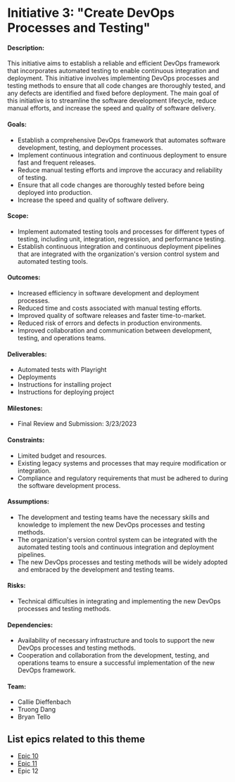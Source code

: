 # Initiative 3: "Create DevOps Processes and Testing"

#### Description:
This initiative aims to establish a reliable and efficient DevOps framework that incorporates automated testing to enable continuous integration and deployment. This initiative involves implementing DevOps processes and testing methods to ensure that all code changes are thoroughly tested, and any defects are identified and fixed before deployment. The main goal of this initiative is to streamline the software development lifecycle, reduce manual efforts, and increase the speed and quality of software delivery.

#### Goals:
- Establish a comprehensive DevOps framework that automates software development, testing, and deployment processes.
- Implement continuous integration and continuous deployment to ensure fast and frequent releases.
- Reduce manual testing efforts and improve the accuracy and reliability of testing.
- Ensure that all code changes are thoroughly tested before being deployed into production.
- Increase the speed and quality of software delivery.

#### Scope:
- Implement automated testing tools and processes for different types of testing, including unit, integration, regression, and performance testing.
- Establish continuous integration and continuous deployment pipelines that are integrated with the organization's version control system and automated testing tools.

#### Outcomes: 
- Increased efficiency in software development and deployment processes.
- Reduced time and costs associated with manual testing efforts.
- Improved quality of software releases and faster time-to-market.
- Reduced risk of errors and defects in production environments.
- Improved collaboration and communication between development, testing, and operations teams.

#### Deliverables: 
- Automated tests with Playright
- Deployments 
- Instructions for installing project
- Instructions for deploying project

#### Milestones: 
- Final Review and Submission: 3/23/2023

#### Constraints: 
- Limited budget and resources.
- Existing legacy systems and processes that may require modification or integration.
- Compliance and regulatory requirements that must be adhered to during the software development process.

#### Assumptions: 
- The development and testing teams have the necessary skills and knowledge to implement the new DevOps processes and testing methods.
- The organization's version control system can be integrated with the automated testing tools and continuous integration and deployment pipelines.
- The new DevOps processes and testing methods will be widely adopted and embraced by the development and testing teams.

#### Risks: 
- Technical difficulties in integrating and implementing the new DevOps processes and testing methods.

#### Dependencies:
- Availability of necessary infrastructure and tools to support the new DevOps processes and testing methods.
- Cooperation and collaboration from the development, testing, and operations teams to ensure a successful implementation of the new DevOps framework.

#### Team: 
- Callie Dieffenbach
- Truong Dang
- Bryan Tello

## List epics related to this theme
- [Epic 10](https://github.com/cad448/mywebclass-simulation/blob/master/documentation/epics/epic_10_playwright.md)
- [Epic 11](https://github.com/cad448/mywebclass-simulation/blob/master/documentation/epics/epic_11_set_up_deployments.md)
- Epic 12
